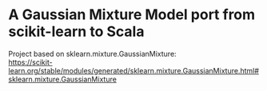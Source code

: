 # A Gaussian Mixture Model port from scikit-learn to Scala 

Project based on sklearn.mixture.GaussianMixture:  
https://scikit-learn.org/stable/modules/generated/sklearn.mixture.GaussianMixture.html#sklearn.mixture.GaussianMixture
